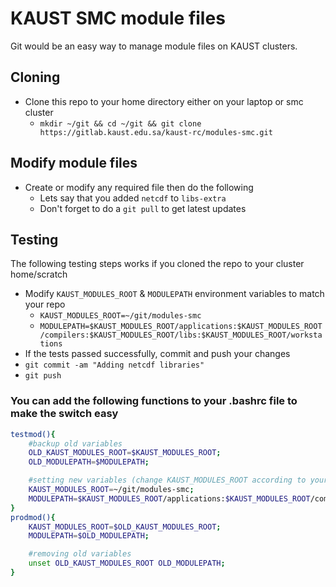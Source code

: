 # KAUST SMC module files
Git would be an easy way to manage module files on KAUST clusters.

## Cloning
* Clone this repo to your home directory either on your laptop or smc cluster
  * `mkdir ~/git && cd ~/git && git clone https://gitlab.kaust.edu.sa/kaust-rc/modules-smc.git`

## Modify module files
* Create or modify any required file then do the following
  * Lets say that you added `netcdf` to `libs-extra`
  * Don't forget to do a `git pull` to get latest updates

## Testing
The following testing steps works if you cloned the repo to your cluster home/scratch
  * Modify `KAUST_MODULES_ROOT` & `MODULEPATH` environment variables to match your repo
    * `KAUST_MODULES_ROOT=~/git/modules-smc`
    * `MODULEPATH=$KAUST_MODULES_ROOT/applications:$KAUST_MODULES_ROOT/compilers:$KAUST_MODULES_ROOT/libs:$KAUST_MODULES_ROOT/workstations`
  * If the tests passed successfully, commit and push your changes
  * `git commit -am "Adding netcdf libraries"`
  * `git push`

### You can add the following functions to your .bashrc file to make the switch easy
```bash
testmod(){
    #backup old variables
    OLD_KAUST_MODULES_ROOT=$KAUST_MODULES_ROOT;
    OLD_MODULEPATH=$MODULEPATH;

    #setting new variables (change KAUST_MODULES_ROOT according to your cloned modules path)
    KAUST_MODULES_ROOT=~/git/modules-smc;
    MODULEPATH=$KAUST_MODULES_ROOT/applications:$KAUST_MODULES_ROOT/compilers:$KAUST_MODULES_ROOT/libs:$KAUST_MODULES_ROOT/workstations;
}
prodmod(){
    KAUST_MODULES_ROOT=$OLD_KAUST_MODULES_ROOT;
    MODULEPATH=$OLD_MODULEPATH;

    #removing old variables
    unset OLD_KAUST_MODULES_ROOT OLD_MODULEPATH;
}
```
